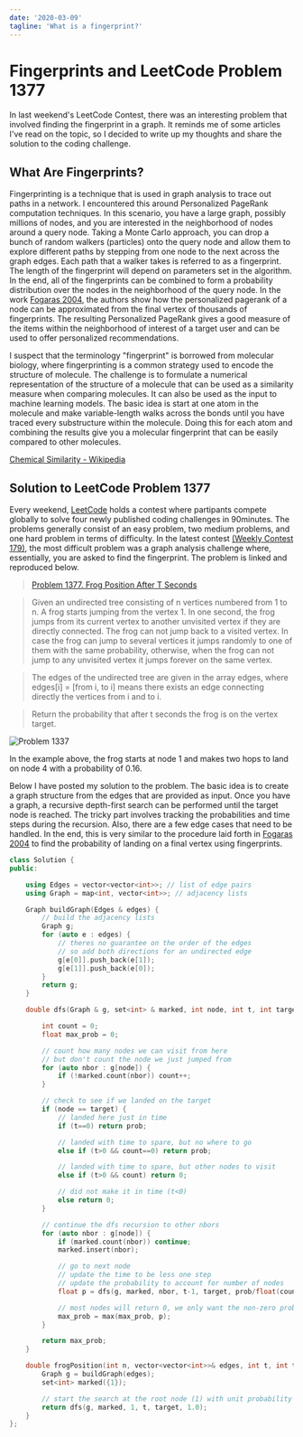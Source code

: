```yaml
---
date: '2020-03-09'
tagline: 'What is a fingerprint?'
---
```


# Fingerprints and LeetCode Problem 1377

In last weekend's LeetCode Contest, there was an interesting problem that involved finding the fingerprint in a graph. It reminds me of some articles I've read on the topic, so I decided to write up my thoughts and share the solution to the coding challenge.

## What Are Fingerprints?

Fingerprinting is a technique that is used in graph analysis to trace out paths in a network.
I encountered this around Personalized PageRank computation techniques.
In this scenario, you have a large graph, possibly millions of nodes, and you are interested in the neighborhood of nodes around a query node.
Taking a Monte Carlo approach, you can drop a bunch of random walkers (particles) onto the query node and allow them to explore different paths by stepping from one node to the next across the graph edges.
Each path that a walker takes is referred to as a fingerprint.
The length of the fingerprint will depend on parameters set in the algorithm.
In the end, all of the fingerprints can be combined to form a probability distribution over the nodes in the neighborhood of the query node.
In the work [Fogaras 2004](http://citeseerx.ist.psu.edu/viewdoc/download?doi=10.1.1.98.3412&rep=rep1&type=pdf), the authors show how the personalized pagerank of a node can be approximated from the final vertex of thousands of fingerprints.
The resulting Personalized PageRank gives a good measure of the items within the neighborhood of interest of a target user and can be used to offer personalized recommendations.

I suspect that the terminology "fingerprint" is borrowed from molecular biology, where fingerprinting is a common strategy used to encode the structure of molecule.
The challenge is to formulate a numerical representation of the structure of a molecule that can be used as a similarity measure when comparing molecules.
It can also be used as the input to machine learning models.
The basic idea is start at one atom in the molecule and make variable-length walks across the bonds until you have traced every substructure within the molecule.
Doing this for each atom and combining the results give you a molecular fingerprint that can be easily compared to other molecules.

[Chemical Similarity - Wikipedia](https://en.wikipedia.org/wiki/Chemical_similarity)

## Solution to LeetCode Problem 1377

Every weekend, [LeetCode](leetcode.com) holds a contest where partipants compete globally to solve four newly published coding challenges in 90minutes. The problems generally consist of an easy problem, two medium problems, and one hard problem in terms of difficulty. In the latest contest [(Weekly Contest 179)](https://leetcode.com/contest/weekly-contest-179), the most difficult problem was a graph analysis challenge where, essentially, you are asked to find the fingerprint. The problem is linked and reproduced below.

> [Problem 1377. Frog Position After T Seconds](https://leetcode.com/problems/frog-position-after-t-seconds/)

> Given an undirected tree consisting of n vertices numbered from 1 to n. A frog starts jumping from the vertex 1. In one second, the frog jumps from its current vertex to another unvisited vertex if they are directly connected. The frog can not jump back to a visited vertex. In case the frog can jump to several vertices it jumps randomly to one of them with the same probability, otherwise, when the frog can not jump to any unvisited vertex it jumps forever on the same vertex.

>The edges of the undirected tree are given in the array edges, where edges[i] = [from i, to i] means there exists an edge connecting directly the vertices from i and to i.

> Return the probability that after t seconds the frog is on the vertex target.

![Problem 1337](https://res.cloudinary.com/docvozwpw/image/upload/v1592602154/frog_2.png)

In the example above, the frog starts at node 1 and makes two hops to land on node 4 with a probability of 0.16.

Below I have posted my solution to the problem.
The basic idea is to create a graph structure from the edges that are provided as input.
Once you have a graph, a recursive depth-first search can be performed until the target node is reached.
The tricky part involves tracking the probabilities and time steps during the recursion.
Also, there are a few edge cases that need to be handled.
In the end, this is very similar to the procedure laid forth in [Fogaras 2004](http://citeseerx.ist.psu.edu/viewdoc/download?doi=10.1.1.98.3412&rep=rep1&type=pdf) to find the probability of landing on a final vertex using fingerprints.

```cpp
class Solution {
public:

    using Edges = vector<vector<int>>; // list of edge pairs
    using Graph = map<int, vector<int>>; // adjacency lists

    Graph buildGraph(Edges & edges) {
        // build the adjacency lists
        Graph g;
        for (auto e : edges) {
            // theres no guarantee on the order of the edges
            // so add both directions for an undirected edge
            g[e[0]].push_back(e[1]);
            g[e[1]].push_back(e[0]);
        }
        return g;
    }

    double dfs(Graph & g, set<int> & marked, int node, int t, int target, double prob) {

        int count = 0;
        float max_prob = 0;

        // count how many nodes we can visit from here
        // but don't count the node we just jumped from
        for (auto nbor : g[node]) {
            if (!marked.count(nbor)) count++;
        }

        // check to see if we landed on the target
        if (node == target) {
            // landed here just in time
            if (t==0) return prob;

            // landed with time to spare, but no where to go
            else if (t>0 && count==0) return prob;

            // landed with time to spare, but other nodes to visit
            else if (t>0 && count) return 0;

            // did not make it in time (t<0)
            else return 0;
        }

        // continue the dfs recursion to other nbors
        for (auto nbor : g[node]) {
            if (marked.count(nbor)) continue;
            marked.insert(nbor);

            // go to next node
            // update the time to be less one step
            // update the probability to account for number of nodes
            float p = dfs(g, marked, nbor, t-1, target, prob/float(count));

            // most nodes will return 0, we only want the non-zero prob
            max_prob = max(max_prob, p);
        }

        return max_prob;
    }

    double frogPosition(int n, vector<vector<int>>& edges, int t, int target) {
        Graph g = buildGraph(edges);
        set<int> marked({1});

		// start the search at the root node (1) with unit probability (1.0)
        return dfs(g, marked, 1, t, target, 1.0);
    }
};
```